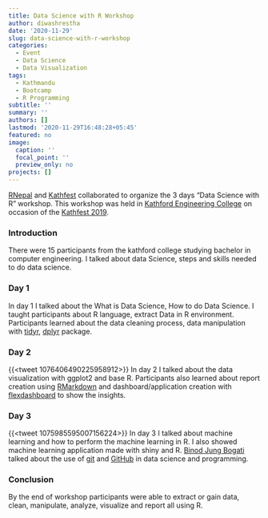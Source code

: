 ```yaml
---
title: Data Science with R Workshop
author: diwashrestha
date: '2020-11-29'
slug: data-science-with-r-workshop
categories:
  - Event
  - Data Science
  - Data Visualization
tags:
  - Kathmandu
  - Bootcamp
  - R Programming
subtitle: ''
summary: ''
authors: []
lastmod: '2020-11-29T16:48:28+05:45'
featured: no
image:
  caption: ''
  focal_point: ''
  preview_only: no
projects: []
---
```



[RNepal](https://www.facebook.com/RUGNepal/) and [Kathfest](https://www.facebook.com/kathfest/) collaborated to organize the 3 days “Data Science with R” workshop. This workshop was held in [Kathford Engineering College](https://kathford.edu.np/) on occasion of the [Kathfest 2019](https://twitter.com/kathfest).

### Introduction

 There were 15 participants from the kathford college studying bachelor in computer engineering. I talked about data Science, steps and skills needed to do data science.

### Day 1

In day 1 I talked about the What is Data Science, How to do Data Science. I taught participants about R language, extract Data in R environment. Participants learned about the data cleaning process, data manipulation with [tidyr](https://tidyr.tidyverse.org/), [dplyr](https://dplyr.tidyverse.org/) package.

### Day 2
{{<tweet 1076406490225958912>}}
In day 2 I talked about the data visualization with ggplot2 and base R. Participants also learned about report creation using [RMarkdown](https://rmarkdown.rstudio.com/) and dashboard/application creation with [flexdashboard](https://rmarkdown.rstudio.com/flexdashboard/)  to show the insights.

### Day 3

{{<tweet 1075985595007156224>}}
In day 3 I talked about machine learning and  how to perform the machine learning in R. I also showed machine learning application made with shiny and R. [Binod Jung Bogati](https://twitter.com/bjungbogati)  talked about the use of [git](https://git-scm.com/) and [GitHub](https://github.com/) in data science and programming.

### Conclusion

By the end of workshop participants were able to extract or gain data, clean, manipulate, analyze, visualize and report all using R.